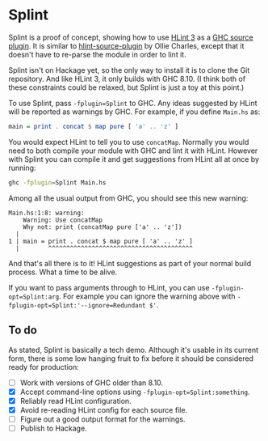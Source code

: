 # Splint

Splint is a proof of concept, showing how to use [HLint 3][] as a [GHC source
plugin][]. It is similar to [hlint-source-plugin][] by Ollie Charles, except
that it doesn't have to re-parse the module in order to lint it.

Splint isn't on Hackage yet, so the only way to install it is to clone the Git
repository. And like HLint 3, it only builds with GHC 8.10. (I think both of
these constraints could be relaxed, but Splint is just a toy at this point.)

To use Splint, pass `-fplugin=Splint` to GHC. Any ideas suggested by HLint will
be reported as warnings by GHC. For example, if you define `Main.hs` as:

``` hs
main = print . concat $ map pure [ 'a' .. 'z' ]
```

You would expect HLint to tell you to use `concatMap`. Normally you would need
to both compile your module with GHC and lint it with HLint. However with
Splint you can compile it and get suggestions from HLint all at once by
running:

``` sh
ghc -fplugin=Splint Main.hs
```

Among all the usual output from GHC, you should see this new warning:

```
Main.hs:1:8: warning:
    Warning: Use concatMap
    Why not: print (concatMap pure ['a' .. 'z'])
  |
1 | main = print . concat $ map pure [ 'a' .. 'z' ]
  |        ^^^^^^^^^^^^^^^^^^^^^^^^^^^^^^^^^^^^^^^^
```

And that's all there is to it! HLint suggestions as part of your normal build
process. What a time to be alive.

If you want to pass arguments through to HLint, you can use
`-fplugin-opt=Splint:arg`. For example you can ignore the warning above with
`-fplugin-opt=Splint:'--ignore=Redundant $'`.

## To do

As stated, Splint is basically a tech demo. Although it's usable in its current
form, there is some low hanging fruit to fix before it should be considered
ready for production:

- [ ] Work with versions of GHC older than 8.10.
- [x] Accept command-line options using `-fplugin-opt=Splint:something`.
- [x] Reliably read HLint configuration.
- [x] Avoid re-reading HLint config for each source file.
- [ ] Figure out a good output format for the warnings.
- [ ] Publish to Hackage.

[HLint 3]: https://neilmitchell.blogspot.com/2020/05/hlint-30.html
[GHC source plugin]: https://downloads.haskell.org/~ghc/8.10.1/docs/html/users_guide/extending_ghc.html#source-plugins
[hlint-source-plugin]: https://github.com/ocharles/hlint-source-plugin
